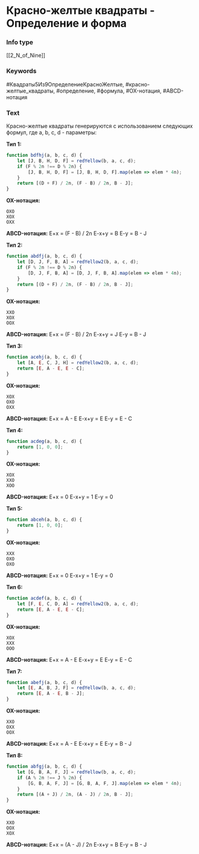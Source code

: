 # Красно-желтые квадраты - Определение и форма
### Info type
[[2_N_of_Nine]]
### Keywords
#Квадраты5Из9ОпределениеКрасноЖелтые, #красно-желтые_квадраты, #определение, #формула, #OX-нотация, #ABCD-нотация
### Text
Красно-желтые квадраты генерируются с использованием следующих формул, где a, b, c, d - параметры:

**Тип 1:**
```javascript
function bdfhj(a, b, c, d) {
    let [J, B, H, D, F] = redYellow(b, a, c, d);
    if (F % 2n !== D % 2n) {
        [J, B, H, D, F] = [J, B, H, D, F].map(elem => elem * 4n);
    }
    return [(D + F) / 2n, (F - B) / 2n, B - J];
}
```
**OX-нотация:**
```
OXO
XOX
OXX
```
**ABCD-нотация:**
E+x = (F - B) / 2n
E-x+y = B
E-y = B - J

**Тип 2:**
```javascript
function abdfj(a, b, c, d) {
    let [D, J, F, B, A] = redYellow2(b, a, c, d);
    if (F % 2n !== D % 2n) {
        [D, J, F, B, A] = [D, J, F, B, A].map(elem => elem * 4n);
    }
    return [(D + F) / 2n, (F - B) / 2n, B - J];
}
```
**OX-нотация:**
```
XXO
XOX
OOX
```
**ABCD-нотация:**
E+x = (F - B) / 2n
E-x+y = J
E-y = B - J

**Тип 3:**
```javascript
function acehj(a, b, c, d) {
    let [A, E, C, J, H] = redYellow2(b, a, c, d);
    return [E, A - E, E - C];
}
```
**OX-нотация:**
```
XOX
OXO
OXX
```
**ABCD-нотация:**
E+x = A - E
E-x+y = E
E-y = E - C

**Тип 4:**
```javascript
function acdeg(a, b, c, d) {
    return [1, 0, 0];
}
```
**OX-нотация:**
```
XOX
XXO
XOO
```
**ABCD-нотация:**
E+x = 0
E-x+y = 1
E-y = 0

**Тип 5:**
```javascript
function abceh(a, b, c, d) {
    return [1, 0, 0];
}
```
**OX-нотация:**
```
XXX
OXO
OXO
```
**ABCD-нотация:**
E+x = 0
E-x+y = 1
E-y = 0

**Тип 6:**
```javascript
function acdef(a, b, c, d) {
    let [F, E, C, D, A] = redYellow2(b, a, c, d);
    return [E, A - E, E - C];
}
```
**OX-нотация:**
```
XOX
XXX
OOO
```
**ABCD-нотация:**
E+x = A - E
E-x+y = E
E-y = E - C

**Тип 7:**
```javascript
function abefj(a, b, c, d) {
    let [E, A, B, J, F] = redYellow(b, a, c, d);
    return [E, A - E, B - J];
}
```
**OX-нотация:**
```
XXO
OXX
OOX
```
**ABCD-нотация:**
E+x = A - E
E-x+y = E
E-y = B - J

**Тип 8:**
```javascript
function abfgj(a, b, c, d) {
    let [G, B, A, F, J] = redYellow(b, a, c, d);
    if (A % 2n !== J % 2n) {
        [G, B, A, F, J] = [G, B, A, F, J].map(elem => elem * 4n);
    }
    return [(A + J) / 2n, (A - J) / 2n, B - J];
}
```
**OX-нотация:**
```
XXO
OOX
XOX
```
**ABCD-нотация:**
E+x = (A - J) / 2n
E-x+y = B
E-y = B - J